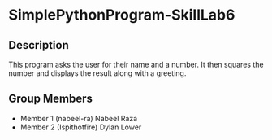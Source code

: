 # SimplePythonProgram-SkillLab6

## Description
This program asks the user for their name and a number. It then squares the number and displays the result along with a greeting.

## Group Members
- Member 1 (nabeel-ra) Nabeel Raza
- Member 2 (Ispithotfire) Dylan Lower
